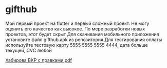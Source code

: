 # gifthub
Мой первый проект на flutter и первый сложный проект. Не могу оценить его качество как высокое. По мере разработки новых проектов, этот будет скрыт
Для скачивания мобильного приложения установите файл gifthub.apk из репозитория Для тестирования оплаты используйте тестовую карту 5555 5555 5555 4444, дата больше текущей, CVC любой

[Хабирова ВКР с правками.pdf](https://github.com/user-attachments/files/20949221/default.pdf)
